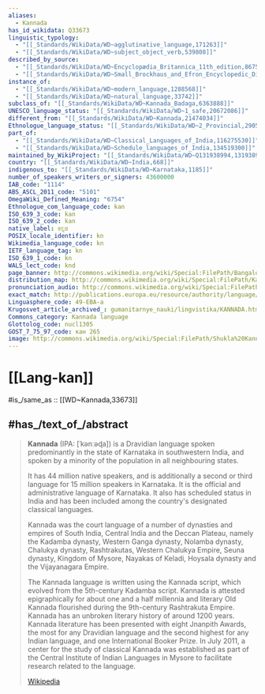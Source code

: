 ```yaml
---
aliases:
  - Kannada
has_id_wikidata: Q33673
linguistic_typology:
  - "[[_Standards/WikiData/WD~agglutinative_language,171263]]"
  - "[[_Standards/WikiData/WD~subject_object_verb,539808]]"
described_by_source:
  - "[[_Standards/WikiData/WD~Encyclopædia_Britannica_11th_edition,867541]]"
  - "[[_Standards/WikiData/WD~Small_Brockhaus_and_Efron_Encyclopedic_Dictionary,19180675]]"
instance_of:
  - "[[_Standards/WikiData/WD~modern_language,1288568]]"
  - "[[_Standards/WikiData/WD~natural_language,33742]]"
subclass_of: "[[_Standards/WikiData/WD~Kannada_Badaga,6363888]]"
UNESCO_language_status: "[[_Standards/WikiData/WD~1_safe,20672086]]"
different_from: "[[_Standards/WikiData/WD~Kannada,21474034]]"
Ethnologue_language_status: "[[_Standards/WikiData/WD~2_Provincial,29051547]]"
part_of:
  - "[[_Standards/WikiData/WD~Classical_Languages_of_India,116275530]]"
  - "[[_Standards/WikiData/WD~Schedule_languages_of_India,134519300]]"
maintained_by_WikiProject: "[[_Standards/WikiData/WD~Q131938994,131938994]]"
country: "[[_Standards/WikiData/WD~India,668]]"
indigenous_to: "[[_Standards/WikiData/WD~Karnataka,1185]]"
number_of_speakers_writers_or_signers: 43600000
IAB_code: "1114"
ABS_ASCL_2011_code: "5101"
OmegaWiki_Defined_Meaning: "6754"
Ethnologue_com_language_code: kan
ISO_639_3_code: kan
ISO_639_2_code: kan
native_label: ಕನ್ನಡ
POSIX_locale_identifier: kn
Wikimedia_language_code: kn
IETF_language_tag: kn
ISO_639_1_code: kn
WALS_lect_code: knd
page_banner: http://commons.wikimedia.org/wiki/Special:FilePath/Bangalore%20WV%20banner.jpg
distribution_map: http://commons.wikimedia.org/wiki/Special:FilePath/Kannada%20language%20distribution.svg
pronunciation_audio: http://commons.wikimedia.org/wiki/Special:FilePath/LL-Q5885%20%28tam%29-Sriveenkat-%E0%AE%95%E0%AE%A9%E0%AF%8D%E0%AE%A9%E0%AE%9F%E0%AE%AE%E0%AF%8D.wav
exact_match: http://publications.europa.eu/resource/authority/language/KAN
Linguasphere_code: 49-EBA-a
Krugosvet_article_archived_: gumanitarnye_nauki/lingvistika/KANNADA.html
Commons_category: Kannada language
Glottolog_code: nucl1305
GOST_7_75_97_code: кан 265
image: http://commons.wikimedia.org/wiki/Special:FilePath/Shukla%20Kannada.svg
---
```


# [[Lang-kan]] 

#is_/same_as :: [[WD~Kannada,33673]] 

## #has_/text_of_/abstract 

> **Kannada** (IPA: [ˈkənːəɖa]) is a Dravidian language 
> spoken predominantly in the state of Karnataka in southwestern India, 
> and spoken by a minority of the population in all neighbouring states. 
> 
> It has 44 million native speakers, 
> and is additionally a second or third language for 15 million speakers in Karnataka. 
> It is the official and administrative language of Karnataka. 
> It also has scheduled status in India and has been included among the country's designated classical languages.
>
> Kannada was the court language of a number of dynasties and empires of South India, Central India and the Deccan Plateau, namely the Kadamba dynasty, Western Ganga dynasty, Nolamba dynasty, Chalukya dynasty, Rashtrakutas, Western Chalukya Empire, Seuna dynasty, Kingdom of Mysore, Nayakas of Keladi, Hoysala dynasty and the Vijayanagara Empire.
>
> The Kannada language is written using the Kannada script, which evolved from the 5th-century Kadamba script. Kannada is attested epigraphically for about one and a half millennia and literary Old Kannada flourished during the 9th-century Rashtrakuta Empire.  Kannada has an unbroken literary history of around 1200 years. Kannada literature has been presented with eight Jnanpith Awards, the most for any Dravidian language and the second highest for any Indian language, and one International Booker Prize. In July 2011, a center for the study of classical Kannada was established as part of the Central Institute of Indian Languages in Mysore to facilitate research related to the language.
>
> [Wikipedia](https://en.wikipedia.org/wiki/Kannada) 

